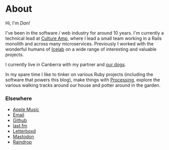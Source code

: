 # About

Hi, I'm _Dan!_ 

I've been in the software / web industry for around 10 years. I'm currently a technical lead at [Culture Amp](https://cultureamp.com), where I lead a small team working in a Rails monolith and across many microservices. Previously I worked with the wonderful humans of [Icelab](https://icelab.com.au) on a wide range of interesting and valuable projects.

I currently live in Canberra with my partner and [our dogs](https://instagram.com/barkly_and_crumpet). 

In my spare time I like to tinker on various Ruby projects (including the software that powers this blog), make things with [Processing](https://processing.org), explore the various walking tracks around our house and potter around in the garden.

### Elsewhere

- [Apple Music](https://music.apple.com/profile/nitza)
- [Email](mailto:hello@dnitza.com)
- [Github](https://github.com/dnitza)
- [last.fm](https://www.last.fm/user/dNitza)
- [Letterboxd](https://letterboxd.com/dnitza/)
- [Mastodon](https://social.dnitza.com/@daniel)
- [Raindrop](https://raindrop.io/nitza/public-32480451)

